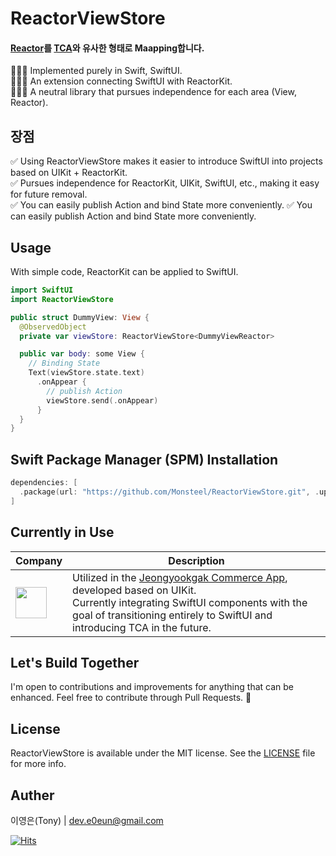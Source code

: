 # ReactorViewStore

#### [Reactor](https://github.com/ReactorKit/ReactorKit)를 [TCA](https://github.com/pointfreeco/swift-composable-architecture)와 유사한 형태로 Maapping합니다.

💁🏻‍♂️ Implemented purely in Swift, SwiftUI.<br>
💁🏻‍♂️ An extension connecting SwiftUI with ReactorKit.<br>
💁🏻‍♂️ A neutral library that pursues independence for each area (View, Reactor).<br>

## 장점

✅ Using ReactorViewStore makes it easier to introduce SwiftUI into projects based on UIKit + ReactorKit.<br>
✅ Pursues independence for ReactorKit, UIKit, SwiftUI, etc., making it easy for future removal.<br>
✅ You can easily publish Action and bind State more conveniently.
✅ You can easily publish Action and bind State more conveniently.

## Usage

With simple code, ReactorKit can be applied to SwiftUI.<br>

```swift
import SwiftUI
import ReactorViewStore

public struct DummyView: View {
  @ObservedObject
  private var viewStore: ReactorViewStore<DummyViewReactor>

  public var body: some View {
    // Binding State
    Text(viewStore.state.text)
      .onAppear {
        // publish Action
        viewStore.send(.onAppear)
      }
  }
}
```

## Swift Package Manager (SPM) Installation

```swift
dependencies: [
  .package(url: "https://github.com/Monsteel/ReactorViewStore.git", .upToNextMajor(from: "1.0.0"))
]
```

## Currently in Use

| Company                                                                                                                   | Description                                                                                                                                                                                                                                                                                                                                       |
| ------------------------------------------------------------------------------------------------------------------------- | ------------------------------------------------------------------------------------------------------------------------------------------------------------------------------------------------------------------------------------------------------------------------------------------------------------------------------------------------- |
| <img src="https://github.com/Monsteel/ReactorViewStore/assets/52942409/e2754e73-ac06-4520-9ddf-e0bf84e84f93" height="50"> | Utilized in the [Jeongyookgak Commerce App](https://apps.apple.com/kr/app/%EC%A0%95%EC%9C%A1%EA%B0%81-%EC%96%B8%EC%A0%9C%EB%82%98-%EC%B4%88%EC%8B%A0%EC%84%A0/id1490984523?l=en-GB), developed based on UIKit.<br> Currently integrating SwiftUI components with the goal of transitioning entirely to SwiftUI and introducing TCA in the future. |

## Let's Build Together

I'm open to contributions and improvements for anything that can be enhanced.
Feel free to contribute through Pull Requests. 🙏

## License

ReactorViewStore is available under the MIT license. See the [LICENSE](https://github.com/Monsteel/ReactorViewStore/tree/main/LICENSE) file for more info.

## Auther

이영은(Tony) | dev.e0eun@gmail.com

[![Hits](https://hits.seeyoufarm.com/api/count/incr/badge.svg?url=https%3A%2F%2Fgithub.com%2FMonsteel%2FReactorViewStore&count_bg=%2379C83D&title_bg=%23555555&icon=&icon_color=%23E7E7E7&title=hits&edge_flat=false)](https://hits.seeyoufarm.com)
